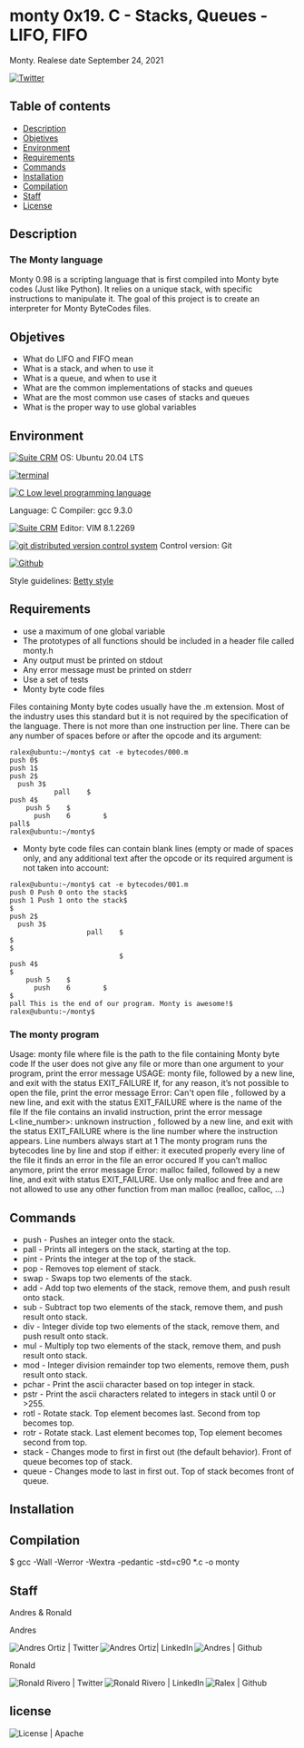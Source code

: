 # monty 0x19. C - Stacks, Queues - LIFO, FIFO
Monty. Realese date September 24, 2021
<!--Share on Twitter -->
[![Twitter](https://img.shields.io/twitter/url?style=social&url=https%3A%2F%2Fgithub.com%2Fralexrivero%2Fmonty)](https://img.shields.io/twitter/url?style=social&url=https%3A%2F%2Fgithub.com%2Fralexrivero%2Fmonty)

## Table of contents
* [Description](#Description)
* [Objetives](#Objetives)
* [Environment](#Environment)
* [Requirements](#Requirements)
* [Commands](#Commands)
* [Installation](#Installation)
* [Compilation](#Compilation)
* [Staff](#Staff)
* [License](#License)

## Description

### The Monty language

Monty 0.98 is a scripting language that is first compiled into Monty byte codes (Just like Python). It relies on a unique stack, with specific instructions to manipulate it. The goal of this project is to create an interpreter for Monty ByteCodes files.

## Objetives

- What do LIFO and FIFO mean
- What is a stack, and when to use it
- What is a queue, and when to use it
- What are the common implementations of stacks and queues
- What are the most common use cases of stacks and queues
- What is the proper way to use global variables

## Environment

<!-- ubuntu -->
<a href="https://ubuntu.com/" target="_blank"> <img height="" src="https://img.shields.io/static/v1?label=&message=Ubuntu&color=E95420&logo=Ubuntu&logoColor=E95420&labelColor=2F333A" alt="Suite CRM"></a>
OS: Ubuntu 20.04 LTS
<!-- bash -->
<a href="https://www.gnu.org/software/bash/" target="_blank"> <img height="" src="https://img.shields.io/static/v1?label=&message=GNU%20Bash&color=4EAA25&logo=GNU%20Bash&logoColor=4EAA25&labelColor=2F333A" alt="terminal"></a>
<!-- c -->	<a href="https://www.cprogramming.com/" target="_blank"><img src="https://img.shields.io/static/v1?label=&message=C%20Language&color=5C6BC0&logo=c&logoColor=A8B9CC&labelColor=2F333A" alt="C Low level programming language"></a>
Language: C
Compiler: gcc 9.3.0
<!-- vim -->
<a href="https://www.vim.org/" target="_blank"> <img height="" src="https://img.shields.io/static/v1?label=&message=Vim&color=019733&logo=Vim&logoColor=019733&labelColor=2F333A" alt="Suite CRM"></a>
Editor: VIM 8.1.2269
<!-- git -->
<a href="https://git-scm.com/" target="_blank"> <img height="" src="https://img.shields.io/static/v1?label=&message=Git&color=F05032&logo=Git&logoColor=F05032&labelColor=2F333A" alt="git distributed version control system"></a>
Control version: Git
<!-- github -->
<a href="https://github.com" target="_blank"> <img height="" src="https://img.shields.io/static/v1?label=&message=GitHub&color=181717&logo=GitHub&logoColor=f2f2f2&labelColor=2F333A" alt="Github"></a>

Style guidelines: [Betty style](https://github.com/holbertonschool/Betty/wiki)

## Requirements

- use a maximum of one global variable
- The prototypes of all functions should be included in a header file called monty.h
- Any output must be printed on stdout
- Any error message must be printed on stderr
- Use a set of tests
- Monty byte code files

Files containing Monty byte codes usually have the .m extension. Most of the industry uses this standard but it is not required by the specification of the language. There is not more than one instruction per line. There can be any number of spaces before or after the opcode and its argument:

```
ralex@ubuntu:~/monty$ cat -e bytecodes/000.m
push 0$
push 1$
push 2$
  push 3$
		   pall    $
push 4$
    push 5    $
      push    6        $
pall$
ralex@ubuntu:~/monty$
```
- Monty byte code files can contain blank lines (empty or made of spaces only, and any additional text after the opcode or its required argument is not taken into account:

```
ralex@ubuntu:~/monty$ cat -e bytecodes/001.m
push 0 Push 0 onto the stack$
push 1 Push 1 onto the stack$
$
push 2$
  push 3$
                   pall    $
$
$
                           $
push 4$
$
    push 5    $
      push    6        $
$
pall This is the end of our program. Monty is awesome!$
ralex@ubuntu:~/monty$
```
### The monty program

Usage: monty file
where file is the path to the file containing Monty byte code
If the user does not give any file or more than one argument to your program, print the error message USAGE: monty file, followed by a new line, and exit with the status EXIT_FAILURE
If, for any reason, it’s not possible to open the file, print the error message Error: Can't open file <file>, followed by a new line, and exit with the status EXIT_FAILURE
where <file> is the name of the file
If the file contains an invalid instruction, print the error message L<line_number>: unknown instruction <opcode>, followed by a new line, and exit with the status EXIT_FAILURE
where is the line number where the instruction appears.
Line numbers always start at 1
The monty program runs the bytecodes line by line and stop if either:
it executed properly every line of the file
it finds an error in the file
an error occured
If you can’t malloc anymore, print the error message Error: malloc failed, followed by a new line, and exit with status EXIT_FAILURE.
Use only malloc and free and are not allowed to use any other function from man malloc (realloc, calloc, …)

## Commands

- push - Pushes an integer onto the stack.
- pall - Prints all integers on the stack, starting at the top.
- pint - Prints the integer at the top of the stack.
- pop - Removes top element of stack.
- swap - Swaps top two elements of the stack.
- add - Add top two elements of the stack, remove them, and push result onto stack.
- sub - Subtract top two elements of the stack, remove them, and push result onto stack.
- div - Integer divide top two elements of the stack, remove them, and push result onto stack.
- mul - Multiply top two elements of the stack, remove them, and push result onto stack.
- mod - Integer division remainder top two elements, remove them, push result onto stack.
- pchar - Print the ascii character based on top integer in stack.
- pstr - Print the ascii characters related to integers in stack until 0 or >255.
- rotl - Rotate stack. Top element becomes last. Second from top becomes top.
- rotr - Rotate stack. Last element becomes top, Top element becomes second from top.
- stack - Changes mode to first in first out (the default behavior). Front of queue becomes top of stack.
- queue - Changes mode to last in first out. Top of stack becomes front of queue.

## Installation

## Compilation

$ gcc -Wall -Werror -Wextra -pedantic -std=c90 *.c -o monty

## Staff
Andres & Ronald

Andres

<a href="https://twitter.com/Potterhead_uy" target="_blank">  <img align="left" alt="Andres Ortiz | Twitter" src="https://img.shields.io/twitter/follow/Potterhead_uy?style=social" /> </a>

<a href="https://www.linkedin.com/in/andres-ortiz-535aa98a/" target="_blank">  <img align="left" alt="Andres Ortiz| LinkedIn" src="https://img.shields.io/badge/LinkedIn-blue?style=social&logo=linkedin" /> </a>

<a href="https://github.com/Aortiz91" target="_blank">  <img align="left" src="https://img.shields.io/github/followers/hippocampus3282?style=social" alt="Andres | Github"> </a>
<br/>

Ronald

<a href="https://twitter.com/ralex_uy" target="_blank">  <img align="left" alt="Ronald Rivero | Twitter" src="https://img.shields.io/twitter/follow/ralex_uy?style=social" /> </a>

<a href="https://www.linkedin.com/in/ronald-rivero/" target="_blank">  <img align="left" alt="Ronald Rivero | LinkedIn" src="https://img.shields.io/badge/LinkedIn-blue?style=social&logo=linkedin" /> </a>

<a href="https://github.com/ralexrivero/" target="_blank">  <img align="left" src="https://img.shields.io/github/followers/ralexrivero?style=social" alt="Ralex | Github"> </a>

<br/>

## license
<a href="LICENSE" target="_blank">  <img align="left" src="https://img.shields.io/github/license/ralexrivero/monty" alt="License | Apache"> </a>
